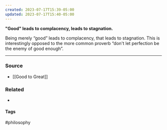 ```yaml
---
created: 2023-07-17T15:39-05:00
updated: 2023-07-17T15:40-05:00
---
```

**"Good" leads to complacency, leads to stagnation.**

Being merely “good” leads to complacency, that leads to stagnation. This is interestingly opposed to the more common proverb “don't let perfection be the enemy of good enough”.

---
### Source
- [[Good to Great]]

### Related
- 

#### Tags
#philosophy 